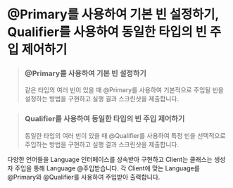 #  @Primary를 사용하여 기본 빈 설정하기,<br> Qualifier를 사용하여 동일한 타입의 빈 주입 제어하기

> ###  @Primary를 사용하여 기본 빈 설정하기
> 같은 타입의 여러 빈이 있을 때 @Primary를 사용하여 기본적으로 주입될 빈을 설정하는 방법을 구현하고 실행 결과 스크린샷을 제출합니다.

> ### Qualifier를 사용하여 동일한 타입의 빈 주입 제어하기
> 동일한 타입의 여러 빈이 있을 때 @Qualifier를 사용하여 특정 빈을 선택적으로 주입하는 방법을 구현하고 실행 결과 스크린샷을 제출합니다.

다양한 언어들을 Language 인터페이스를 상속받아 구현하고 Client는 클래스는 생성자 주입을 통해 Language @주입받습니다.
각 Client에 맞는 Language를 @Primary와 @Qualifier를 사용하여 주입받아 출력합니다.